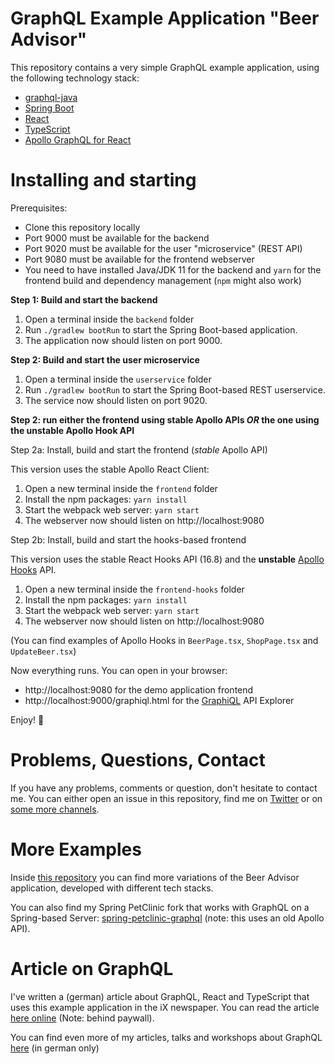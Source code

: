 # GraphQL Example Application "Beer Advisor"

This repository contains a very simple GraphQL example application, using the following technology stack:

- [graphql-java](https://www.graphql-java.com/)
- [Spring Boot](https://spring.io/guides/gs/spring-boot/)
- [React](https://reactjs.org/)
- [TypeScript](https://www.typescriptlang.org/)
- [Apollo GraphQL for React](https://github.com/apollographql/react-apollo)

# Installing and starting

Prerequisites:

- Clone this repository locally
- Port 9000 must be available for the backend
- Port 9020 must be available for the user "microservice" (REST API)
- Port 9080 must be available for the frontend webserver
- You need to have installed Java/JDK 11 for the backend and `yarn` for the frontend build and dependency management (`npm` might also work)

**Step 1: Build and start the backend**

1. Open a terminal inside the `backend` folder
2. Run `./gradlew bootRun` to start the Spring Boot-based application.
3. The application now should listen on port 9000.

**Step 2: Build and start the user microservice**

1. Open a terminal inside the `userservice` folder
2. Run `./gradlew bootRun` to start the Spring Boot-based REST userservice.
3. The service now should listen on port 9020.

**Step 2: run either the frontend using stable Apollo APIs _OR_ the one using the unstable Apollo Hook API**

Step 2a: Install, build and start the frontend (_stable_ Apollo API)

This version uses the stable Apollo React Client:

1. Open a new terminal inside the `frontend` folder
2. Install the npm packages: `yarn install`
3. Start the webpack web server: `yarn start`
4. The webserver now should listen on http://localhost:9080

Step 2b: Install, build and start the hooks-based frontend

This version uses the stable React Hooks API (16.8) and the **unstable** [Apollo Hooks](https://github.com/apollographql/react-apollo/tree/release-3.0.0/packages/hooks) API.

1. Open a new terminal inside the `frontend-hooks` folder
2. Install the npm packages: `yarn install`
3. Start the webpack web server: `yarn start`
4. The webserver now should listen on http://localhost:9080

(You can find examples of Apollo Hooks in `BeerPage.tsx`, `ShopPage.tsx` and `UpdateBeer.tsx`)

Now everything runs. You can open in your browser:

- http://localhost:9080 for the demo application frontend
- http://localhost:9000/graphiql.html for the [GraphiQL](https://github.com/graphql/graphiql) API Explorer

Enjoy! 💐

# Problems, Questions, Contact

If you have any problems, comments or question, don't hesitate to contact me. You can either open an issue in this repository, find me on [Twitter](https://twitter.com/nilshartmann) or on [some more channels](https://nilshartmann.net/contact/).

# More Examples

Inside [this repository](https://github.com/nilshartmann/graphql-examples) you can find more variations of the Beer Advisor application, developed with different tech stacks.

You can also find my Spring PetClinic fork that works with GraphQL on a Spring-based Server: [spring-petclinic-graphql](https://github.com/spring-petclinic/spring-petclinic-graphql) (note: this uses an old Apollo API).

# Article on GraphQL

I've written a (german) article about GraphQL, React and TypeScript that uses this example application in the iX newspaper. You can read the article [here online](https://www.heise.de/select/ix/2019/6/1909808311106276205) (Note: behind paywall).

You can find even more of my articles, talks and workshops about GraphQL [here](https://nilshartmann.net/posts/graphql-workshop-und-vortraege/) (in german only)
